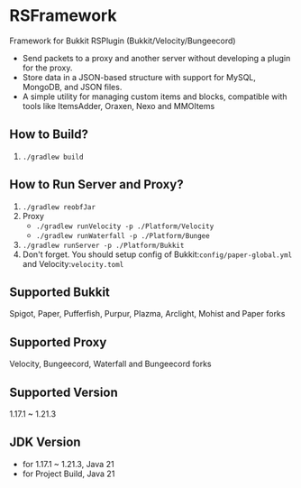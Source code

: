 # RSFramework

Framework for Bukkit RSPlugin (Bukkit/Velocity/Bungeecord)

- Send packets to a proxy and another server without developing a plugin for the proxy.
- Store data in a JSON-based structure with support for MySQL, MongoDB, and JSON files.
- A simple utility for managing custom items and blocks, compatible with tools like ItemsAdder, Oraxen, Nexo and
  MMOItems​

## How to Build?

1. `./gradlew build`

## How to Run Server and Proxy?

1. `./gradlew reobfJar`
2. Proxy
    - `./gradlew runVelocity -p ./Platform/Velocity`
    - `./gradlew runWaterfall -p ./Platform/Bungee`
3. `./gradlew runServer -p ./Platform/Bukkit`
4. Don't forget. You should setup config of Bukkit:`config/paper-global.yml` and Velocity:`velocity.toml`

## Supported Bukkit

Spigot, Paper, Pufferfish, Purpur, Plazma, Arclight, Mohist
and Paper forks

## Supported Proxy

Velocity, Bungeecord, Waterfall and Bungeecord forks

## Supported Version

1.17.1 ~ 1.21.3

## JDK Version

- for 1.17.1 ~ 1.21.3, Java 21
- for Project Build, Java 21